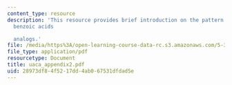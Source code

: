 ```yaml
---
content_type: resource
description: 'This resource provides brief introduction on the pattern of H NMR of
  benzoic acids

  analogs.'
file: /media/https%3A/open-learning-course-data-rc.s3.amazonaws.com/5-311-introductory-chemical-experimentation-fall-2005/28973df84f5217dd4ab067531dfdad5e_uaca_appendix2.pdf
file_type: application/pdf
resourcetype: Document
title: uaca_appendix2.pdf
uid: 28973df8-4f52-17dd-4ab0-67531dfdad5e
---
```

